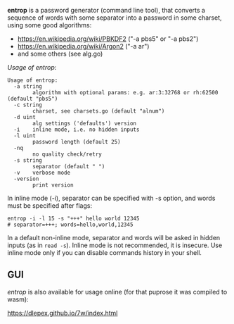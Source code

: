 **entrop** is a password generator (command line tool), that converts a sequence of words with some separator into
a password in some charset, using some good algorithms:
- https://en.wikipedia.org/wiki/PBKDF2 ("-a pbs5" or "-a pbs2")
- https://en.wikipedia.org/wiki/Argon2 ("-a ar")
- and some others (see alg.go)

_Usage of entrop_:
```
Usage of entrop:
  -a string
        algorithm with optional params: e.g. ar:3:32768 or rh:62500 (default "pbs5")
  -c string
        charset, see charsets.go (default "alnum")
  -d uint
        alg settings ('defaults') version
  -i    inline mode, i.e. no hidden inputs
  -l uint
        password length (default 25)
  -nq
        no quality check/retry
  -s string
        separator (default " ")
  -v    verbose mode
  -version
        print version
```

In inline mode (-i), separator can be specified with -s option, and words must be specified after flags:
```
entrop -i -l 15 -s "+++" hello world 12345
# separator=+++; words=hello,world,12345
```
In a default non-inline mode, separator and words will be asked in hidden inputs (as in `read -s`).
Inline mode is not recommended, it is insecure. Use inline mode only if you can disable commands history in your shell.


## GUI

*entrop* is also available for usage online (for that puprose it was compiled to wasm):

https://dlepex.github.io/7w/index.html
